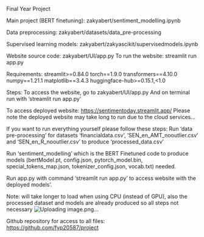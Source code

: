  Final Year Project


Main project (BERT finetuning): zakyabert/sentiment_modelling.ipynb 

Data preprocessing: zakyabert/datasets/data_pre-processing

Supervised learning models: zakyabert/zakyascikit/supervisedmodels.ipynb


Website source code: zakyabert/UI/app.py To run the website: streamlit run app.py



Requirements:
streamlit>=0.84.0
torch==1.9.0
transformers==4.10.0
numpy==1.21.1
matplotlib==3.4.3
huggingface-hub>=0.15.1,<1.0


Steps:
To access the website, go to zakyabert/UI/app.py
And on terminal run with ‘streamlit run app.py’

To access deployed website: https://sentimentoday.streamlit.app/
Please note the deployed website may take long to run due to the cloud services…

If you want to run everything yourself please follow these steps: 
Run ‘data pre-processing’ for datasets ‘financialdata.csv’, ‘SEN_en_AMT_nooutlier.csv’ and ‘SEN_en_R_nooutlier.csv’ to produce ‘processed_data.csv’

Run ‘sentiment_modelling’ which is the BERT Finetuned code to produce models (bertModel.pt, config.json, pytorch_model.bin, special_tokens_map.json, tokenizer_config.json, vocab.txt) needed.

Run app.py with command ‘streamlit run app.py’ to access website with the deployed models’.



Note: will take longer to load when using CPU (instead of GPU), also the processed dataset and models are already produced so all steps not necessary 
![Uploading image.png…]()


 Github repository for access to all files: https://github.com/fyp20587/project
 
